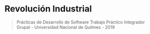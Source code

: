 # Revolución Industrial

> Prácticas de Desarrollo de Software
> Trabajo Práctico Integrador Grupal - Universidad Nacional de Quilmes - 2019
